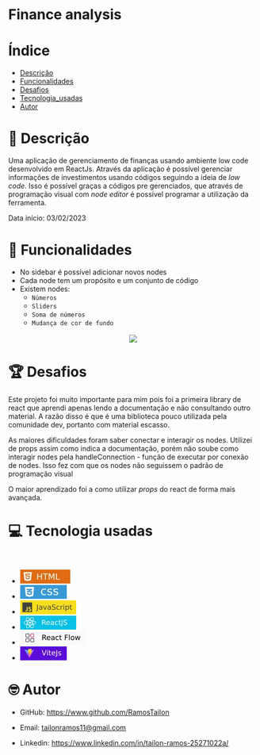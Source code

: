 # Finance analysis

# Índice
- [Descrição](#id01)
- [Funcionalidades](#id02)
- [Desafios](#id03)
- [Tecnologia_usadas](#id04)
- [Autor](#id05)

# 📃 Descrição <a name="id01"></a>

Uma aplicação de gerenciamento de finanças usando ambiente low code desenvolvido em ReactJs. 
Através da aplicação é possível gerenciar informações de investimentos usando códigos seguindo a ideia de _low code_. Isso é possível graças a códigos pre gerenciados, que através de programação visual com _node editor_ é possível programar a utilização da ferramenta.

Data início: 03/02/2023

# 🧾 Funcionalidades <a name="id02"></a>

- No sidebar é possível adicionar novos nodes 
- Cada node tem um propósito e um conjunto de código
- Existem nodes:
    - `Números`
    - `Sliders`
    - `Soma de números`
    - `Mudança de cor de fundo`

<p  align="center">
  <img width="600px" src="./public/preview_app_lowCode" align="center"></img>
</p>

# 🏆 Desafios <a name="id03"></a>

Este projeto foi muito importante para mim pois foi a primeira library de react que aprendi apenas lendo a documentação e não consultando outro material. A razão disso é que é uma biblioteca pouco utilizada pela comunidade dev, portanto com material escasso.

As maiores dificuldades foram saber conectar e interagir os nodes. Utilizei de props assim como indica a documentação, porém não soube como interagir nodes pela handleConnection - função de executar por conexão de nodes. Isso fez com que os nodes não seguissem o padrão de programação visual

O maior aprendizado foi a como utilizar _props_ do react de forma mais avançada.

# 💻 Tecnologia usadas <a name="id04"></a>

<br/>

- ![HTML](./public/assets/HTML.jpg)
- ![CSS](./public/assets/CSS.jpg)
- ![JAVASCRIPT](./public/assets/javascript.jpg)
- ![REACT](./public/assets/reactjs.jpg)
- ![REACT_FLOW](./public/assets/react_flow.jpg)
- ![VITE](./public/assets/vite.jpg)

# 🤓 Autor <a name="id05"></a>

- GitHub: https://www.github.com/RamosTailon

- Email: [tailonramos11@gmail.com](mailto:tailonramos11@gmail.com)

- Linkedin: https://www.linkedin.com/in/tailon-ramos-25271022a/